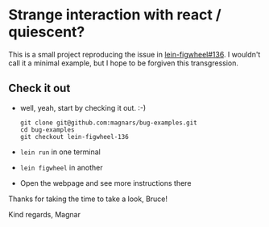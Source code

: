 # Strange interaction with react / quiescent?

This is a small project reproducing the issue in [lein-figwheel#136](https://github.com/bhauman/lein-figwheel/issues/136).
I wouldn't call it a minimal example, but I hope to be forgiven this transgression.

## Check it out

- well, yeah, start by checking it out. :-)

  ```
  git clone git@github.com:magnars/bug-examples.git
  cd bug-examples
  git checkout lein-figwheel-136
  ```

- `lein run` in one terminal
- `lein figwheel` in another
- Open the webpage and see more instructions there

Thanks for taking the time to take a look, Bruce!

Kind regards, Magnar

